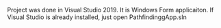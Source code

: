 Project was done in Visual Studio 2019.
It is Windows Form applicaiton.
If Visual Studio is already installed, just open PathfindinggApp.sln
